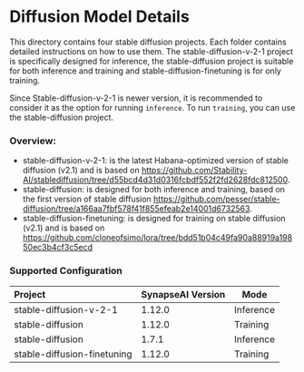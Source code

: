 # Diffusion Model Details

This directory contains four stable diffusion projects. Each folder contains detailed instructions on how to use them. The stable-diffusion-v-2-1 project is specifically designed for inference, the stable-diffusion project is suitable for both inference and training and stable-diffusion-finetuning is for only training.

Since Stable-diffusion-v-2-1 is newer version, it is recommended to consider it as the option for running `inference`. To run `training`, you can use the stable-diffusion project.

### Overview:

* stable-diffusion-v-2-1: is the latest Habana-optimized version of stable diffusion (v2.1) and is based on https://github.com/Stability-AI/stablediffusion/tree/d55bcd4d31d0316fcbdf552f2fd2628fdc812500.
* stable-diffusion: is designed for both inference and training, based on the first version of stable diffusion https://github.com/pesser/stable-diffusion/tree/a166aa7fbf578f41f855efeab2e14001d6732563.
* stable-diffusion-finetuning: is designed for training on stable diffusion (v2.1) and is based on https://github.com/cloneofsimo/lora/tree/bdd51b04c49fa90a88919a19850ec3b4cf3c5ecd

### Supported Configuration
| Project  | SynapseAI Version | Mode |
|:---------|-------------------|-------|
| stable-diffusion-v-2-1  | 1.12.0             | Inference |
| stable-diffusion        | 1.12.0             | Training  |
| stable-diffusion        | 1.7.1             | Inference |
| stable-diffusion-finetuning | 1.12.0        | Training  |
